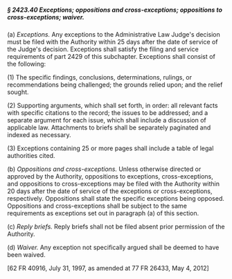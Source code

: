 ##### § 2423.40 Exceptions; oppositions and cross-exceptions; oppositions to cross-exceptions; waiver. #####

(a) *Exceptions.* Any exceptions to the Administrative Law Judge's decision must be filed with the Authority within 25 days after the date of service of the Judge's decision. Exceptions shall satisfy the filing and service requirements of part 2429 of this subchapter. Exceptions shall consist of the following:

(1) The specific findings, conclusions, determinations, rulings, or recommendations being challenged; the grounds relied upon; and the relief sought.

(2) Supporting arguments, which shall set forth, in order: all relevant facts with specific citations to the record; the issues to be addressed; and a separate argument for each issue, which shall include a discussion of applicable law. Attachments to briefs shall be separately paginated and indexed as necessary.

(3) Exceptions containing 25 or more pages shall include a table of legal authorities cited.

(b) *Oppositions and cross-exceptions.* Unless otherwise directed or approved by the Authority, oppositions to exceptions, cross-exceptions, and oppositions to cross-exceptions may be filed with the Authority within 20 days after the date of service of the exceptions or cross-exceptions, respectively. Oppositions shall state the specific exceptions being opposed. Oppositions and cross-exceptions shall be subject to the same requirements as exceptions set out in paragraph (a) of this section.

(c) *Reply briefs.* Reply briefs shall not be filed absent prior permission of the Authority.

(d) *Waiver.* Any exception not specifically argued shall be deemed to have been waived.

[62 FR 40916, July 31, 1997, as amended at 77 FR 26433, May 4, 2012]